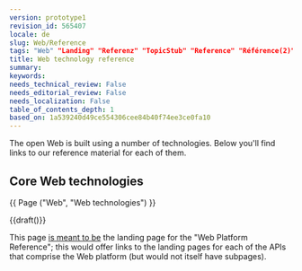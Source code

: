 ```yaml
---
version: prototype1
revision_id: 565407
locale: de
slug: Web/Reference
tags: "Web" "Landing" "Referenz" "TopicStub" "Reference" "Référence(2)" "Startseite" "Webtechnologie" "NeedsTranslation"
title: Web technology reference
summary: 
keywords: 
needs_technical_review: False
needs_editorial_review: False
needs_localization: False
table_of_contents_depth: 1
based_on: 1a539240d49ce554306cee84b40f74ee3ce0fa10
---
```

<p>The open Web is built using a number of technologies. Below you'll find links to our reference material for each of them.</p>
<div class="row topicpage-table">
 <div class="section">
  <h2 class="Documentation">Core Web technologies</h2>
  <p>{{ Page ("Web", "Web technologies") }}</p>
 </div>
 <div class="section">
  <p>{{draft()}}</p>
  <p>This page <a href="/en-US/docs/Project:MDN/Plans_and_status/Web_platform">is meant to be</a> the landing page for the "Web Platform Reference"; this would offer links to the landing pages for each of the APIs that comprise the Web platform (but would not itself have subpages).</p>
 </div>
</div>
<p>&nbsp;</p>


